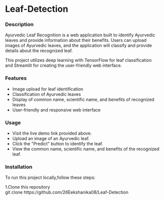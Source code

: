# Leaf-Detection
<h3>Description</h3>
Ayurvedic Leaf Recognition is a web application built to identify Ayurvedic leaves and provide information about their benefits. Users can upload images of Ayurvedic leaves, and the application will classify and provide details about the recognized leaf.<br>

This project utilizes deep learning with TensorFlow for leaf classification and Streamlit for creating the user-friendly web interface.
<h3>Features</h3>
<ul>
 <li>Image upload for leaf identification</li> 
<li>Classification of Ayurvedic leaves</li>
<li>Display of common name, scientific name, and benefits of recognized leaves</li>
<li>User-friendly and responsive web interface</li>
</ul>
<h3>Usage</h3>
<ul>
 <li>Visit the live demo link provided above.</li> 
<li>Upload an image of an Ayurvedic leaf.</li>
<li>Click the "Predict" button to identify the leaf.</li>
<li>View the common name, scientific name, and benefits of the recognized leaf.</li>
</ul>
<h3>Installation</h3>
<p>To run this project locally,follow these steps:</p>
1.Clone this repository<br>
git clone <a>https://github.com/26Eekshanika08/Leaf-Detection</a>



